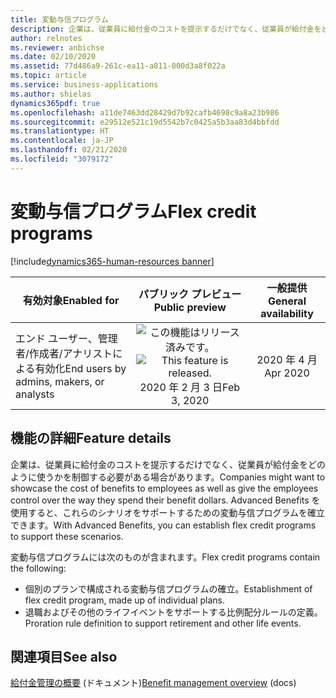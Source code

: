 ```yaml
---
title: 変動与信プログラム
description: 企業は、従業員に給付金のコストを提示するだけでなく、従業員が給付金をどのように使うかを制御する必要がある場合があります。 Advanced Benefits を使用すると、これらのシナリオをサポートするための変動与信プログラムを確立できます。
author: relnotes
ms.reviewer: anbichse
ms.date: 02/10/2020
ms.assetid: 77d486a9-261c-ea11-a811-000d3a8f022a
ms.topic: article
ms.service: business-applications
ms.author: shielas
dynamics365pdf: true
ms.openlocfilehash: a11de7463dd28429d7b92cafb4698c9a8a23b986
ms.sourcegitcommit: e29512e521c19d5542b7c0425a5b3aa83d4bbfdd
ms.translationtype: HT
ms.contentlocale: ja-JP
ms.lasthandoff: 02/21/2020
ms.locfileid: "3079172"
---
```

# <a name="flex-credit-programs"></a><span data-ttu-id="14f48-104">変動与信プログラム</span><span class="sxs-lookup"><span data-stu-id="14f48-104">Flex credit programs</span></span>
[!include[dynamics365-human-resources banner](../includes/dynamics365-human-resources.md)]

| <span data-ttu-id="14f48-105">有効対象</span><span class="sxs-lookup"><span data-stu-id="14f48-105">Enabled for</span></span>    |  <span data-ttu-id="14f48-106">パブリック プレビュー</span><span class="sxs-lookup"><span data-stu-id="14f48-106">Public preview</span></span> | <span data-ttu-id="14f48-107">一般提供</span><span class="sxs-lookup"><span data-stu-id="14f48-107">General availability</span></span> | 
| ---------- | :----------: |:----------: |
|<span data-ttu-id="14f48-108">エンド ユーザー、管理者/作成者/アナリストによる有効化</span><span class="sxs-lookup"><span data-stu-id="14f48-108">End users by admins, makers, or analysts</span></span>|<span data-ttu-id="14f48-109">![この機能はリリース済みです。](/dynamics365-release-plan/media/green-checkmark.png "この機能はリリース済みです。")</span><span class="sxs-lookup"><span data-stu-id="14f48-109">![This feature is released.](/dynamics365-release-plan/media/green-checkmark.png "This feature is released.")</span></span> <span data-ttu-id="14f48-110">2020 年 2 月 3 日</span><span class="sxs-lookup"><span data-stu-id="14f48-110">Feb 3, 2020</span></span>| <span data-ttu-id="14f48-111">2020 年 4 月</span><span class="sxs-lookup"><span data-stu-id="14f48-111">Apr 2020</span></span>|






## <a name="feature-details"></a><span data-ttu-id="14f48-112">機能の詳細</span><span class="sxs-lookup"><span data-stu-id="14f48-112">Feature details</span></span>
<!--feature detail start -->
<span data-ttu-id="14f48-113">企業は、従業員に給付金のコストを提示するだけでなく、従業員が給付金をどのように使うかを制御する必要がある場合があります。</span><span class="sxs-lookup"><span data-stu-id="14f48-113">Companies might want to showcase the cost of benefits to employees as well as give the employees control over the way they spend their benefit dollars.</span></span> <span data-ttu-id="14f48-114">Advanced Benefits を使用すると、これらのシナリオをサポートするための変動与信プログラムを確立できます。</span><span class="sxs-lookup"><span data-stu-id="14f48-114">With Advanced Benefits, you can establish flex credit programs to support these scenarios.</span></span> 

<span data-ttu-id="14f48-115">変動与信プログラムには次のものが含まれます。</span><span class="sxs-lookup"><span data-stu-id="14f48-115">Flex credit programs contain the following:</span></span>

- <span data-ttu-id="14f48-116">個別のプランで構成される変動与信プログラムの確立。</span><span class="sxs-lookup"><span data-stu-id="14f48-116">Establishment of flex credit program, made up of individual plans.</span></span>
- <span data-ttu-id="14f48-117">退職およびその他のライフイベントをサポートする比例配分ルールの定義。</span><span class="sxs-lookup"><span data-stu-id="14f48-117">Proration rule definition to support retirement and other life events.</span></span>
<!--feature detail end -->










## <a name="see-also"></a><span data-ttu-id="14f48-118">関連項目</span><span class="sxs-lookup"><span data-stu-id="14f48-118">See also</span></span>

<span data-ttu-id="14f48-119">[給付金管理の概要](https://docs.microsoft.com/dynamics365/human-resources/hr-benefits-management-overview) (ドキュメント)</span><span class="sxs-lookup"><span data-stu-id="14f48-119">[Benefit management overview](https://docs.microsoft.com/dynamics365/human-resources/hr-benefits-management-overview) (docs)</span></span>
